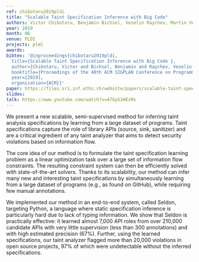 ```yaml
---
ref: chibotaru2019pldi
title: "Scalable Taint Specification Inference with Big Code"
authors: Victor Chibotaru, Benjamin Bichsel, Veselin Raychev, Martin Vechev
year: 2019
month: 06
venue: PLDI
projects: plml
awards:
bibtex: '@inproceedings{chibotaru2019pldi,
  title={Scalable Taint Specification Inference with Big Code },
  author={Chibotaru, Victor and Bichsel, Benjamin and Raychev, Veselin and Vechev, Martin},
  booktitle={Proceedings of the 40th ACM SIGPLAN Conference on Programming Language Design and Implementation},
  year={2019},
  organization={ACM}}'
paper: https://files.sri.inf.ethz.ch/website/papers/scalable-taint-specification-inference-pldi2019.pdf
slides: 
talk: https://www.youtube.com/watch?v=47GyG1HEzMs
---
```


We present a new scalable, semi-supervised method for inferring taint analysis specifications by learning from a large dataset of programs. Taint specifications capture the role of library APIs (source, sink, sanitizer) and are a critical ingredient of any taint analyzer that aims to detect security violations based on information flow.

The core idea of our method is to formulate the taint specification learning problem as a linear optimization task over a large set of information flow constraints. The resulting constraint system can then be efficiently solved with state-of-the-art solvers. Thanks to its scalability, our method can infer many new and interesting taint specifications by simultaneously learning from a large dataset of programs (e.g., as found on GitHub), while requiring few manual annotations.

We implemented our method in an end-to-end system, called Seldon, targeting Python, a language where static specification inference is particularly hard due to lack of typing information. We show that Seldon is practically effective: it learned almost 7,000 API roles from over 210,000 candidate APIs with very little supervision (less than 300 annotations) and with high estimated precision (67%). Further, using the learned specifications, our taint analyzer flagged more than 20,000 violations in open source projects, 97% of which were undetectable without the inferred specifications.

